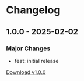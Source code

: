 # Changelog

## 1.0.0 - 2025-02-02
### Major Changes
- feat: initial release

[Download v1.0.0](bin/chad-v1.0.0.zip)
